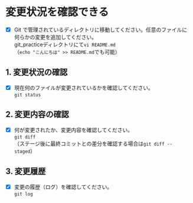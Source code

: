 # 変更状況を確認できる

- [x] Git で管理されているディレクトリに移動してください。任意のファイルに何らかの変更を追加してください。  
git_practiceディレクトリにて`vi README.md`  
（`echo "こんにちは" >> README.md`でも可能）

## 1. 変更状況の確認

- [x] 現在何のファイルが変更されているかを確認してください。  
`git status`

## 2. 変更内容の確認

- [x] 何が変更されたか、変更内容を確認してください。  
`git diff`  
（ステージ後に最終コミットとの差分を確認する場合は`git diff --staged`）

## 3. 変更履歴

- [x] 変更の履歴（ログ）を確認してください。   
`git log`
